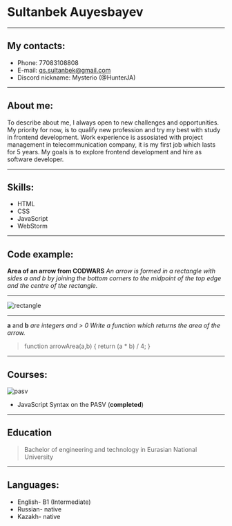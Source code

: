 # Sultanbek Auyesbayev
***
## My contacts: 
* Phone: 77083108808 
* E-mail: qs.sultanbek@gmail.com 
* Discord nickname: Mysterio (@HunterJA)
***
## About me: 
To describe about me, I always open to new challenges and opportunities.
My priority for now, is to qualify new profession and try my best with study in frontend development. 
Work experience is assosiated with project management in telecommunication company, it is my first job which lasts for 5 years. 
My goals is to explore frontend development and hire as software developer.
***
## Skills: 
* HTML 
* CSS 
* JavaScript 
* WebStorm
***
## Code example:
**Area of an arrow from CODWARS** *An arrow is formed in a rectangle with sides a and b by joining the bottom corners to the midpoint of the top edge and the centre of the rectangle.*

***
 ![rectangle](https://i.postimg.cc/WpSjbKvQ/rectangle.png)
***

**a** and **b** *are integers and > 0 Write a function which returns the area of the arrow.*
> function arrowArea(a,b) { 
>    return (a * b) / 4; 
>    }
***

## Courses:
 ![pasv](https://i.postimg.cc/NGyMSBTd/cv.png)
* JavaScript Syntax on the PASV (**completed**)
***
## Education
> Bachelor of engineering and technology in Eurasian National University
***

## Languages: 
* English- B1 (Intermediate) 
* Russian- native 
* Kazakh- native